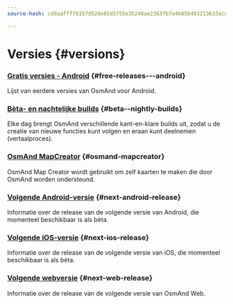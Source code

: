 ```yaml
---
source-hash: cd8aaffff8157d524e85d5755e35248ae2363fbfe4b85b493213633acdd0e60c

---
```

# Versies {#versions}

### [Gratis versies - Android](/docs/versions/free-versions) {#free-releases---android}

Lijst van eerdere versies van OsmAnd voor Android.

### [Bèta- en nachtelijke builds](/docs/versions/nightly_versions) {#beta--nightly-builds}

Elke dag brengt OsmAnd verschillende kant-en-klare builds uit, zodat u de creatie van nieuwe functies kunt volgen en eraan kunt deelnemen (vertaalproces).

### [OsmAnd MapCreator](/docs/versions/map-creator) {#osmand-mapcreator}

OsmAnd Map Creator wordt gebruikt om zelf kaarten te maken die door OsmAnd worden ondersteund.

### [Volgende Android-versie](/docs/versions/future-android) {#next-android-release}

Informatie over de release van de volgende versie van Android, die momenteel beschikbaar is als bèta.

### [Volgende iOS-versie](/docs/versions/future-ios) {#next-ios-release}

Informatie over de release van de volgende versie van iOS, die momenteel beschikbaar is als bèta.

### [Volgende webversie](/docs/versions/future-web) {#next-web-release}

Informatie over de release van de volgende versie van OsmAnd Web.